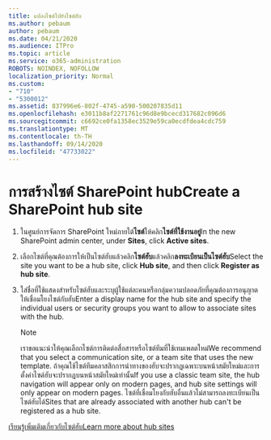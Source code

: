 ```yaml
---
title: แปลงไซต์ไปยังไซต์ฮับ
ms.author: pebaum
author: pebaum
ms.date: 04/21/2020
ms.audience: ITPro
ms.topic: article
ms.service: o365-administration
ROBOTS: NOINDEX, NOFOLLOW
localization_priority: Normal
ms.custom:
- "710"
- "5300012"
ms.assetid: 837996e6-802f-4745-a590-500207835d11
ms.openlocfilehash: e3011b8af2271761c96d8e9bcecd317682c096d6
ms.sourcegitcommit: c6692ce0fa1358ec3529e59ca0ecdfdea4cdc759
ms.translationtype: MT
ms.contentlocale: th-TH
ms.lasthandoff: 09/14/2020
ms.locfileid: "47733022"
---
```

# <a name="create-a-sharepoint-hub-site"></a><span data-ttu-id="dd45f-102">การสร้างไซต์ SharePoint hub</span><span class="sxs-lookup"><span data-stu-id="dd45f-102">Create a SharePoint hub site</span></span>

1. <span data-ttu-id="dd45f-103">ในศูนย์การจัดการ SharePoint ใหม่ภายใต้**ไซต์**ให้คลิก**ไซต์ที่ใช้งานอยู่**</span><span class="sxs-lookup"><span data-stu-id="dd45f-103">In the new SharePoint admin center, under **Sites**, click **Active sites**.</span></span>

2. <span data-ttu-id="dd45f-104">เลือกไซต์ที่คุณต้องการให้เป็นไซต์ฮับแล้วคลิก**ไซต์ฮับ**แล้วคลิก**ลงทะเบียนเป็นไซต์ฮับ**</span><span class="sxs-lookup"><span data-stu-id="dd45f-104">Select the site you want to be a hub site, click **Hub site**, and then click **Register as hub site**.</span></span>

3. <span data-ttu-id="dd45f-105">ใส่ชื่อที่ใช้แสดงสำหรับไซต์ฮับและระบุผู้ใช้แต่ละคนหรือกลุ่มความปลอดภัยที่คุณต้องการอนุญาตให้เชื่อมโยงไซต์กับฮับ</span><span class="sxs-lookup"><span data-stu-id="dd45f-105">Enter a display name for the hub site and specify the individual users or security groups you want to allow to associate sites with the hub.</span></span>

    > [!NOTE]
    >  <span data-ttu-id="dd45f-106">เราขอแนะนำให้คุณเลือกไซต์การติดต่อสื่อสารหรือไซต์ทีมที่ใช้เทมเพลตใหม่</span><span class="sxs-lookup"><span data-stu-id="dd45f-106">We recommend that you select a communication site, or a team site that uses the new template.</span></span> <span data-ttu-id="dd45f-107">ถ้าคุณใช้ไซต์ทีมคลาสสิกการนำทางของฮับจะปรากฏเฉพาะบนหน้าสมัยใหม่และการตั้งค่าไซต์ฮับจะปรากฏบนหน้าสมัยใหม่เท่านั้น</span><span class="sxs-lookup"><span data-stu-id="dd45f-107">If you use a classic team site, the hub navigation will appear only on modern pages, and hub site settings will only appear on modern pages.</span></span> <span data-ttu-id="dd45f-108">ไซต์ที่เชื่อมโยงกับฮับอื่นแล้วไม่สามารถลงทะเบียนเป็นไซต์ฮับได้</span><span class="sxs-lookup"><span data-stu-id="dd45f-108">Sites that are already associated with another hub can't be registered as a hub site.</span></span>
  
[<span data-ttu-id="dd45f-109">เรียนรู้เพิ่มเติมเกี่ยวกับไซต์ฮับ</span><span class="sxs-lookup"><span data-stu-id="dd45f-109">Learn more about hub sites</span></span>](https://go.microsoft.com/fwlink/?linkid=869149)
  